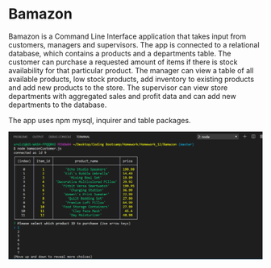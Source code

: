 # Bamazon

Bamazon is a Command Line Interface application that takes input from customers, managers and supervisors. The app is connected to a relational database, which contains a products and a departments table. The customer can purchase a requested amount of items if there is stock availability for that particular product. The manager can view a table of all available products, low stock products, add inventory to existing products and add new products to the store. The supervisor can view store departments with aggregated sales and profit data and can add new departments to the database.

The app uses npm mysql, inquirer and table packages.

![1](/demo/customer_purchase.PNG)
